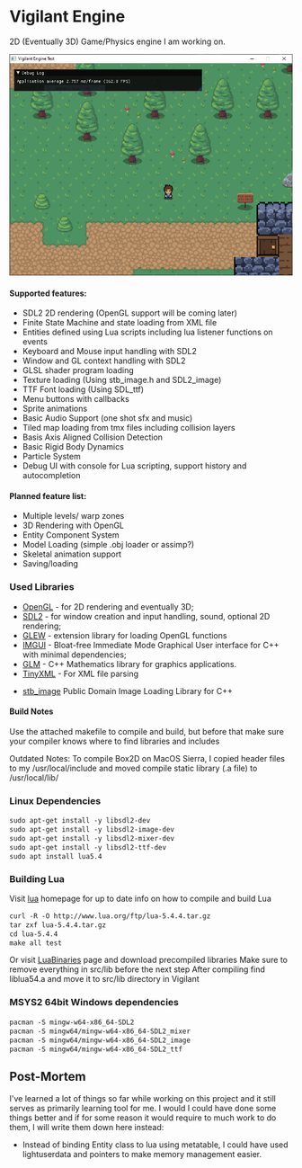 # Vigilant Engine

2D (Eventually 3D) Game/Physics engine I am working on.

![Vigilant Engine Demo](assets/screenshot.PNG?raw=true "Vigilant Engine Demo: 2D RPG")


#### Supported features:

 * SDL2 2D rendering (OpenGL support will be coming later)
 * Finite State Machine and state loading from XML file
 * Entities defined using Lua scripts including lua listener functions on events
 * Keyboard and Mouse input handling with SDL2
 * Window and GL context handling with SDL2
 * GLSL shader program loading
 * Texture loading (Using stb_image.h and SDL2_image)
 * TTF Font loading (Using SDL_ttf)
 * Menu buttons with callbacks
 * Sprite animations
 * Basic Audio Support (one shot sfx and music)
 * Tiled map loading from tmx files including collision layers
 * Basis Axis Aligned Collision Detection
 * Basic Rigid Body Dynamics
 * Particle System
 * Debug UI with console for Lua scripting, support history and autocompletion

#### Planned feature list:

 * Multiple levels/ warp zones
 * 3D Rendering with OpenGL
 * Entity Component System
 * Model Loading (simple .obj loader or assimp?)
 * Skeletal animation support
 * Saving/loading


### Used Libraries

 * [OpenGL](https://www.opengl.org) - for 2D rendering and eventually 3D;
 * [SDL2](https://www.libsdl.org/) - for window creation and input handling, sound, optional 2D rendering;
 * [GLEW](https://glew.sourceforge.net/) - extension library for loading OpenGL functions
 * [IMGUI](https://github.com/ocornut/imgui) - Bloat-free Immediate Mode Graphical User interface for C++ with minimal dependencies;
 * [GLM](https://glm.g-truc.net/0.9.8/index.html) - C++ Mathematics library for graphics applications.
 * [TinyXML](https://www.grinninglizard.com/tinyxml/) - For XML file parsing
 + [stb_image](https://github.com/nothings/stb) Public Domain Image Loading Library for C++

 #### Build Notes

 Use the attached makefile to compile and build, but before that make sure your compiler knows where to find libraries and includes

 Outdated Notes:
 To compile Box2D on MacOS Sierra, I copied header files to my /usr/local/include and moved compile static library (.a file) to /usr/local/lib/

### Linux Dependencies

```
sudo apt-get install -y libsdl2-dev
sudo apt-get install -y libsdl2-image-dev
sudo apt-get install -y libsdl2-mixer-dev
sudo apt-get install -y libsdl2-ttf-dev
sudo apt install lua5.4
```

### Building Lua

Visit [lua](://www.lua.org/download.html) homepage for up to date info on how to compile and build Lua
```
curl -R -O http://www.lua.org/ftp/lua-5.4.4.tar.gz
tar zxf lua-5.4.4.tar.gz
cd lua-5.4.4
make all test
```
Or visit [LuaBinaries](https://luabinaries.sourceforge.net/) page and download precompiled libraries
Make sure to remove everything in src/lib before the next step
After compiling find liblua54.a and move it to src/lib directory in Vigilant

### MSYS2 64bit Windows dependencies
```
pacman -S mingw-w64-x86_64-SDL2
pacman -S mingw64/mingw-w64-x86_64-SDL2_mixer
pacman -S mingw64/mingw-w64-x86_64-SDL2_image
pacman -S mingw64/mingw-w64-x86_64-SDL2_ttf
```


## Post-Mortem

I've learned a lot of things so far while working on this project and it still serves as primarily learning
tool for me. I would I could have done some things better and if for some reason it would require to much
work to do them, I will write them down here instead:

 * Instead of binding Entity class to lua using metatable, I could have used lightuserdata and pointers to make memory
   management easier.

